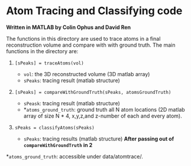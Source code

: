# Atom Tracing and Classifying code
**Written in MATLAB by Colin Ophus and David Ren**

The functions in this directory are used to trace atoms in a final reconstruction volume and compare with with ground truth.
The main functions in the directory are:
1. ```[sPeaks] = traceAtoms(vol)```
	- ```vol```: the 3D reconstructed volume (3D matlab array)
	- ```sPeaks```: tracing result (matlab structure)

2. ```[sPeaks] = compareWithGroundTruth(sPeaks, atomsGroundTruth)```
	- ```sPeask```: tracing result (matlab structure)
	- *```atoms_ground_truth```: ground truth all N atom locations (2D matlab array of size N * 4, x,y,z,and z-number of each and every atom).

3. ```sPeaks = classifyAtoms(sPeaks)```
	- ```sPeaks```: tracing results (matlab structure) **After passing out of ```compareWithGroundTruth``` in 2**

*```atoms_ground_truth```: accessible under data/atomtrace/.
